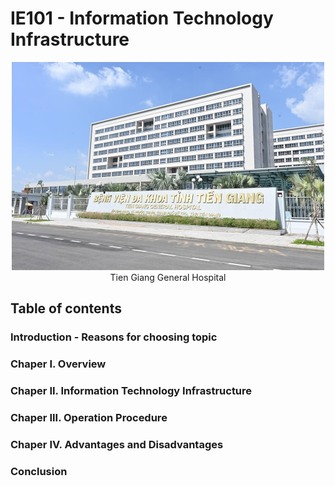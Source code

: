 # IE101 - Information Technology Infrastructure

<div align="center">
<img src="Images/Hospital_img.jpg" alt="Hospital image" width="500"/>
</div>

<div align="center">
Tien Giang General Hospital
</div>

## Table of contents

### Introduction - Reasons for choosing topic

### Chaper I. Overview

### Chaper II. Information Technology Infrastructure

### Chaper III. Operation Procedure

### Chaper IV. Advantages and Disadvantages

### Conclusion
